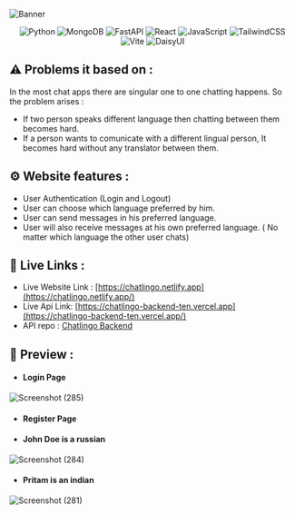 ![Banner](https://github.com/PritamSarbajna/chatlingo/assets/90236635/e1a31113-8d6f-4920-b995-7e501a555ac0)



<div align="center" >
  
![Python](https://img.shields.io/badge/python-3670A0?style=for-the-badge&logo=python&logoColor=ffdd54)
![MongoDB](https://img.shields.io/badge/MongoDB-%234ea94b.svg?style=for-the-badge&logo=mongodb&logoColor=white)
![FastAPI](https://img.shields.io/badge/FastAPI-005571?style=for-the-badge&logo=fastapi)
![React](https://img.shields.io/badge/react-%2320232a.svg?style=for-the-badge&logo=react&logoColor=%2361DAFB)
![JavaScript](https://img.shields.io/badge/javascript-%23323330.svg?style=for-the-badge&logo=javascript&logoColor=%23F7DF1E)
![TailwindCSS](https://img.shields.io/badge/tailwindcss-%2338B2AC.svg?style=for-the-badge&logo=tailwind-css&logoColor=white)
![Vite](https://img.shields.io/badge/vite-%23646CFF.svg?style=for-the-badge&logo=vite&logoColor=white)
![DaisyUI](https://img.shields.io/badge/daisyui-5A0EF8?style=for-the-badge&logo=daisyui&logoColor=white)


</div>

## ⚠️ Problems it based on :

In the most chat apps there are singular one to one chatting happens. So the problem arises :
- If two person speaks different language then chatting between them becomes hard.
- If a person wants to comunicate with a different lingual person, It becomes hard without any translator between them.

## ⚙️ Website features :
- User Authentication (Login and Logout)
- User can choose which language preferred by him.
- User can send messages in his preferred language.
- User will also receive messages at his own preferred language. ( No matter which language the other user chats)

## 🔗	Live Links :

- Live Website Link : [https://chatlingo.netlify.app](https://chatlingo.netlify.app/)
- Live Api Link: [https://chatlingo-backend-ten.vercel.app](https://chatlingo-backend-ten.vercel.app/)
- API repo : [Chatlingo Backend](https://github.com/PritamSarbajna/chatlingo-backend)

## 🔭 Preview :

- #### Login Page
![Screenshot (285)](https://github.com/PritamSarbajna/chatlingo/assets/90236635/770c7037-7e97-4c1c-a2dd-ad79b03398cb)
- #### Register Page

- #### John Doe is a russian
![Screenshot (284)](https://github.com/PritamSarbajna/chatlingo/assets/90236635/af7c714f-25b5-4050-b87f-d64b07699d41)
- #### Pritam is an indian
![Screenshot (281)](https://github.com/PritamSarbajna/chatlingo/assets/90236635/de796335-67bb-4bf7-ae40-5efbb5d3973a)


